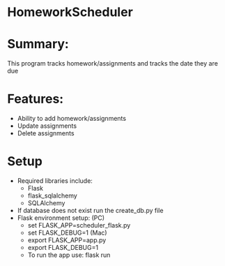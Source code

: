 # HomeworkScheduler

# Summary:
This program tracks homework/assignments and tracks the date they are due

# Features:
  - Ability to add homework/assignments
  - Update assignments
  - Delete assignments

# Setup
  - Required libraries include:
    - Flask
    - flask_sqlalchemy
    - SQLAlchemy
  - If database does not exist run the create_db.py file
  - Flask environment setup:
    (PC)
    - set FLASK_APP=scheduler_flask.py
    - set FLASK_DEBUG=1
    (Mac)
    - export FLASK_APP=app.py
    - export FLASK_DEBUG=1
    - To run the app use: flask run
